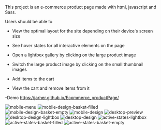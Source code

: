 This project is an e-commerce product page made with html, javascript and Sass.

Users should be able to:

- View the optimal layout for the site depending on their device's screen size

- See hover states for all interactive elements on the page

- Open a lightbox gallery by clicking on the large product image

- Switch the large product image by clicking on the small thumbnail images

- Add items to the cart

- View the cart and remove items from it

-Demo https://jarher.github.io/Ecommerce_productPage/
  
![mobile-menu](https://github.com/jarher/Ecommerce_productPage/assets/7361853/ac623278-5f72-4a28-854f-17efe702d52b)
![mobile-design-basket-filled](https://github.com/jarher/Ecommerce_productPage/assets/7361853/29119194-7036-42ed-ab8f-fc526d2e9b5a)
![mobile-design-basket-empty](https://github.com/jarher/Ecommerce_productPage/assets/7361853/3ddb23f7-c041-426a-82c1-d61bad7e73d6)
![mobile-design](https://github.com/jarher/Ecommerce_productPage/assets/7361853/57bd180e-979f-42d4-ab77-4e169079997e)
![desktop-preview](https://github.com/jarher/Ecommerce_productPage/assets/7361853/9c164e9b-1106-486e-b65d-0c61286d878a)
![desktop-design-lightbox](https://github.com/jarher/Ecommerce_productPage/assets/7361853/3a392a31-7aa8-4094-a88d-a6f72b836920)
![desktop-design](https://github.com/jarher/Ecommerce_productPage/assets/7361853/a903585f-3e28-46a5-8473-85cd86f89ae8)
![active-states-lightbox](https://github.com/jarher/Ecommerce_productPage/assets/7361853/e7b55cc8-e273-4b8b-94c4-d0da1b4e08d4)
![active-states-basket-filled](https://github.com/jarher/Ecommerce_productPage/assets/7361853/4acf127d-3877-48fd-9456-792655d41b36)
![active-states-basket-empty](https://github.com/jarher/Ecommerce_productPage/assets/7361853/49dfebee-efb0-40a8-adc1-3c6e3c335be8)
